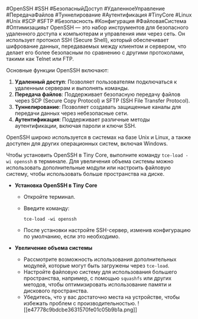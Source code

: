 #OpenSSH #SSH #БезопасныйДоступ #УдаленноеУправление #ПередачаФайлов #Туннелирование #Аутентификация #TinyCore #Linux #Unix #SCP #SFTP #Безопасность #Конфигурация #ФайловаяСистема #Оптимизацияьт
OpenSSH — это набор инструментов для безопасного удаленного доступа к компьютерам и управления ими через сеть. Он использует протокол SSH (Secure Shell), который обеспечивает шифрование данных, передаваемых между клиентом и сервером, что делает его более безопасным по сравнению с другими протоколами, такими как Telnet или FTP.

Основные функции OpenSSH включают:

1. **Удаленный доступ**: Позволяет пользователям подключаться к удаленным серверам и выполнять команды.
2. **Передача файлов**: Поддерживает безопасную передачу файлов через SCP (Secure Copy Protocol) и SFTP (SSH File Transfer Protocol).
3. **Туннелирование**: Позволяет создавать защищенные каналы для передачи данных через небезопасные сети.
4. **Аутентификация**: Поддерживает различные методы аутентификации, включая пароли и ключи SSH.

OpenSSH широко используется в системах на базе Unix и Linux, а также доступен для других операционных систем, включая Windows.

Чтобы установить OpenSSH в Tiny Core, выполните команду `tce-load -wi openssh` в терминале. Для увеличения объема системы можно использовать дополнительные модули или настроить файловую систему, чтобы использовать больше пространства на диске.

- **Установка OpenSSH в Tiny Core**
    - Откройте терминал.
        
    - Введите команду:
        
        `tce-load -wi openssh`
        
    - После установки настройте SSH-сервер, изменив конфигурацию по умолчанию, если это необходимо.
        
- **Увеличение объема системы**
    - Рассмотрите возможность использования дополнительных модулей, которые могут быть загружены через `tce-load`.
    - Настройте файловую систему для использования большего пространства, например, с помощью `squashfs` или других методов, чтобы оптимизировать использование памяти и дискового пространства.
    - Убедитесь, что у вас достаточно места на устройстве, чтобы избежать проблем с производительностью.
![[e47778c9bdcbe3631570fe01c05b9b1a.png]]